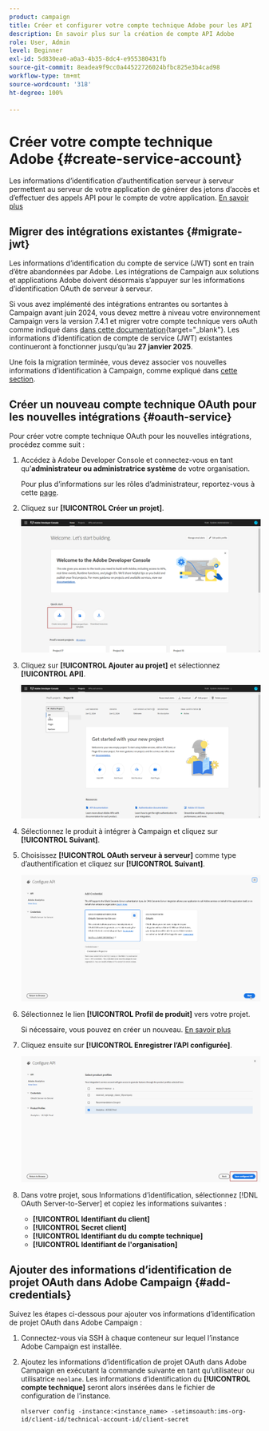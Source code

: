 ```yaml
---
product: campaign
title: Créer et configurer votre compte technique Adobe pour les API
description: En savoir plus sur la création de compte API Adobe
role: User, Admin
level: Beginner
exl-id: 5d830ea0-a0a3-4b35-8dc4-e955380431fb
source-git-commit: 8eadea9f9cc0a44522726024bfbc825e3b4cad98
workflow-type: tm+mt
source-wordcount: '318'
ht-degree: 100%

---
```


# Créer votre compte technique Adobe {#create-service-account}

Les informations d’identification d’authentification serveur à serveur permettent au serveur de votre application de générer des jetons d’accès et d’effectuer des appels API pour le compte de votre application. [En savoir plus](https://developer.adobe.com/developer-console/docs/guides/authentication/ServerToServerAuthentication/)

## Migrer des intégrations existantes {#migrate-jwt}

Les informations d’identification du compte de service (JWT) sont en train d’être abandonnées par Adobe. Les intégrations de Campaign aux solutions et applications Adobe doivent désormais s’appuyer sur les informations d’identification OAuth de serveur à serveur.

Si vous avez implémenté des intégrations entrantes ou sortantes à Campaign avant juin 2024, vous devez mettre à niveau votre environnement Campaign vers la version 7.4.1 et migrer votre compte technique vers oAuth comme indiqué dans [dans cette documentation](https://developer.adobe.com/developer-console/docs/guides/authentication/ServerToServerAuthentication/migration){target="_blank"}. Les informations d’identification de compte de service (JWT) existantes continueront à fonctionner jusqu’qu’au **27 janvier 2025**.

Une fois la migration terminée, vous devez associer vos nouvelles informations d’identification à Campaign, comme expliqué dans [cette section](#add-credentials).

## Créer un nouveau compte technique OAuth pour les nouvelles intégrations {#oauth-service}

Pour créer votre compte technique OAuth pour les nouvelles intégrations, procédez comme suit :

1. Accédez à Adobe Developer Console et connectez-vous en tant qu’**administrateur ou administratrice système** de votre organisation.

   Pour plus d’informations sur les rôles d’administrateur, reportez-vous à cette [page](https://helpx.adobe.com/fr/enterprise/using/admin-roles.html).

1. Cliquez sur **[!UICONTROL Créer un projet]**.

   ![](assets/api-account-1.png)

1. Cliquez sur **[!UICONTROL Ajouter au projet]** et sélectionnez **[!UICONTROL API]**.

   ![](assets/api-account-2.png)

1. Sélectionnez le produit à intégrer à Campaign et cliquez sur **[!UICONTROL Suivant]**.

1. Choisissez **[!UICONTROL OAuth serveur à serveur]** comme type d’authentification et cliquez sur **[!UICONTROL Suivant]**.

   ![](assets/api-account-3.png)

1. Sélectionnez le lien **[!UICONTROL Profil de produit]** vers votre projet.

   Si nécessaire, vous pouvez en créer un nouveau. [En savoir plus](https://helpx.adobe.com/fr/enterprise/using/manage-product-profiles.html)

1. Cliquez ensuite sur **[!UICONTROL Enregistrer l’API configurée]**.

   ![](assets/api-account-4.png)

1. Dans votre projet, sous Informations d’identification, sélectionnez [!DNL OAuth Server-to-Server] et copiez les informations suivantes :

   * **[!UICONTROL Identifiant du client]**
   * **[!UICONTROL Secret client]**
   * **[!UICONTROL Identifiant du du compte technique]**
   * **[!UICONTROL Identifiant de l&#39;organisation]**

## Ajouter des informations d’identification de projet OAuth dans Adobe Campaign {#add-credentials}

Suivez les étapes ci-dessous pour ajouter vos informations d’identification de projet OAuth dans Adobe Campaign :

1. Connectez-vous via SSH à chaque conteneur sur lequel l’instance Adobe Campaign est installée.

1. Ajoutez les informations d’identification de projet OAuth dans Adobe Campaign en exécutant la commande suivante en tant qu’utilisateur ou utilisatrice `neolane`. Les informations d’identification du **[!UICONTROL compte technique]** seront alors insérées dans le fichier de configuration de l’instance.

   ```
   nlserver config -instance:<instance_name> -setimsoauth:ims-org-id/client-id/technical-account-id/client-secret
   ```
